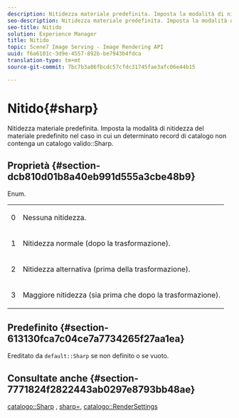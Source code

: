 ```yaml
---
description: Nitidezza materiale predefinita. Imposta la modalità di nitidezza del materiale predefinito nel caso in cui un determinato record di catalogo non contenga un valore Nitido valido per il catalogo.
seo-description: Nitidezza materiale predefinita. Imposta la modalità di nitidezza del materiale predefinito nel caso in cui un determinato record di catalogo non contenga un valore Nitido valido per il catalogo.
seo-title: Nitido
solution: Experience Manager
title: Nitido
topic: Scene7 Image Serving - Image Rendering API
uuid: f6a6101c-3d9e-4557-892b-be7943b4fdca
translation-type: tm+mt
source-git-commit: 7bc7b3a86fbcdc57cfdc31745fae3afc06e44b15

---
```



# Nitido{#sharp}

Nitidezza materiale predefinita. Imposta la modalità di nitidezza del materiale predefinito nel caso in cui un determinato record di catalogo non contenga un catalogo valido::Sharp.

## Proprietà {#section-dcb810d01b8a40eb991d555a3cbe48b9}

Enum.

<table id="simpletable_2D94A380BC2D4FD1A7EDD45E6EAFD1FB"> 
 <tr class="strow"> 
  <td class="stentry"> <p>0 </p></td> 
  <td class="stentry"> <p>Nessuna nitidezza. </p></td> 
 </tr> 
 <tr class="strow"> 
  <td class="stentry"> <p>1 </p></td> 
  <td class="stentry"> <p>Nitidezza normale (dopo la trasformazione). </p></td> 
 </tr> 
 <tr class="strow"> 
  <td class="stentry"> <p>2 </p></td> 
  <td class="stentry"> <p>Nitidezza alternativa (prima della trasformazione). </p></td> 
 </tr> 
 <tr class="strow"> 
  <td class="stentry"> <p>3 </p></td> 
  <td class="stentry"> <p>Maggiore nitidezza (sia prima che dopo la trasformazione). </p> </td> 
 </tr> 
</table>

## Predefinito {#section-613130fca7c04ce7a7734265f27aa1ea}

Ereditato da `default::Sharp` se non definito o se vuoto.

## Consultate anche {#section-7771824f2822443ab0297e8793bb48ae}

[catalogo::Sharp](../../../../../ir-api/material-cat/image-rendering-api-ref/c-ir-material-catalog/c-ir-material-data-reference/r-ir-sharp-dataref.md#reference-f79a14bd52474dfd8495115d398a30d0) , [sharp=](../../../../../ir-api/http-protocol/image-rendering-api-ref/c-ir-http-protocol-ref/c-ir-http-protocol-command-reference/r-ir-http-sharp.md#reference-acdd87f6b5de4e3a85e5d3c03022a35a), [catalogo::RenderSettings](../../../../../ir-api/material-cat/image-rendering-api-ref/c-ir-material-catalog/c-ir-material-data-reference/r-ir-rendersettings-dataref.md#reference-9ce753ae4096455eadcc12ac064de711)

